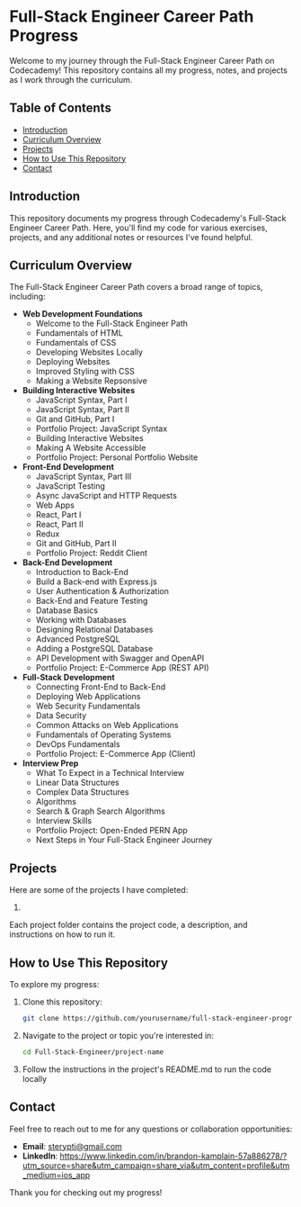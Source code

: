 # Full-Stack Engineer Career Path Progress

Welcome to my journey through the Full-Stack Engineer Career Path on Codecademy! This repository contains all my progress, notes, and projects as I work through the curriculum.

## Table of Contents

- [Introduction](#introduction)
- [Curriculum Overview](#curriculum-overview)
- [Projects](#projects)
- [How to Use This Repository](#how-to-use-this-repository)
- [Contact](#contact)

## Introduction

This repository documents my progress through Codecademy's Full-Stack Engineer Career Path. Here, you'll find my code for various exercises, projects, and any additional notes or resources I've found helpful.

## Curriculum Overview

The Full-Stack Engineer Career Path covers a broad range of topics, including:

- **Web Development Foundations**
  - Welcome to the Full-Stack Engineer Path
  - Fundamentals of HTML
  - Fundamentals of CSS
  - Developing Websites Locally
  - Deploying Websites
  - Improved Styling with CSS
  - Making a Website Repsonsive
- **Building Interactive Websites**
  - JavaScript Syntax, Part I
  - JavaScript Syntax, Part II
  - Git and GitHub, Part I
  - Portfolio Project: JavaScript Syntax
  - Building Interactive Websites
  - Making A Website Accessible
  - Portfolio Project: Personal Portfolio Website
- **Front-End Development**
  - JavaScript Syntax, Part III
  - JavaScript Testing
  - Async JavaScript and HTTP Requests
  - Web Apps
  - React, Part I
  - React, Part II
  - Redux
  - Git and GitHub, Part II
  - Portfolio Project: Reddit Client
- **Back-End Development**
  - Introduction to Back-End
  - Build a Back-end with Express.js
  - User Authentication & Authorization
  - Back-End and Feature Testing
  - Database Basics
  - Working with Databases
  - Designing Relational Databases
  - Advanced PostgreSQL
  - Adding a PostgreSQL Database
  - API Development with Swagger and OpenAPI
  - Portfolio Project: E-Commerce App (REST API)
- **Full-Stack Development**
  - Connecting Front-End to Back-End
  - Deploying Web Applications
  - Web Security Fundamentals
  - Data Security
  - Common Attacks on Web Applications
  - Fundamentals of Operating Systems
  - DevOps Fundamentals
  - Portfolio Project: E-Commerce App (Client)
- **Interview Prep**
  - What To Expect in a Technical Interview
  - Linear Data Structures
  - Complex Data Structures
  - Algorithms
  - Search & Graph Search Algorithms
  - Interview Skills
  - Portfolio Project: Open-Ended PERN App
  - Next Steps in Your Full-Stack Engineer Journey

## Projects

Here are some of the projects I have completed:

1. 

Each project folder contains the project code, a description, and instructions on how to run it.

## How to Use This Repository

To explore my progress:

1. Clone this repository:
   ```sh
   git clone https://github.com/yourusername/full-stack-engineer-progress.git
   ```
2. Navigate to the project or topic you're interested in:
   ```sh
   cd Full-Stack-Engineer/project-name
   ```
3. Follow the instructions in the project's README.md to run the code locally

## Contact

Feel free to reach out to me for any questions or collaboration opportunities:
- **Email**: sterypti@gmail.com
- **LinkedIn**: https://www.linkedin.com/in/brandon-kamplain-57a886278/?utm_source=share&utm_campaign=share_via&utm_content=profile&utm_medium=ios_app

Thank you for checking out my progress!

